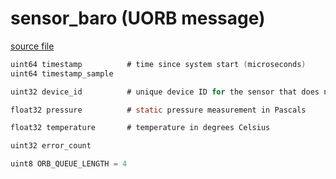 # sensor_baro (UORB message)



[source file](https://github.com/PX4/PX4-Autopilot/blob/release/1.13/msg/sensor_baro.msg)

```c
uint64 timestamp          # time since system start (microseconds)
uint64 timestamp_sample

uint32 device_id          # unique device ID for the sensor that does not change between power cycles

float32 pressure          # static pressure measurement in Pascals

float32 temperature       # temperature in degrees Celsius

uint32 error_count

uint8 ORB_QUEUE_LENGTH = 4

```
